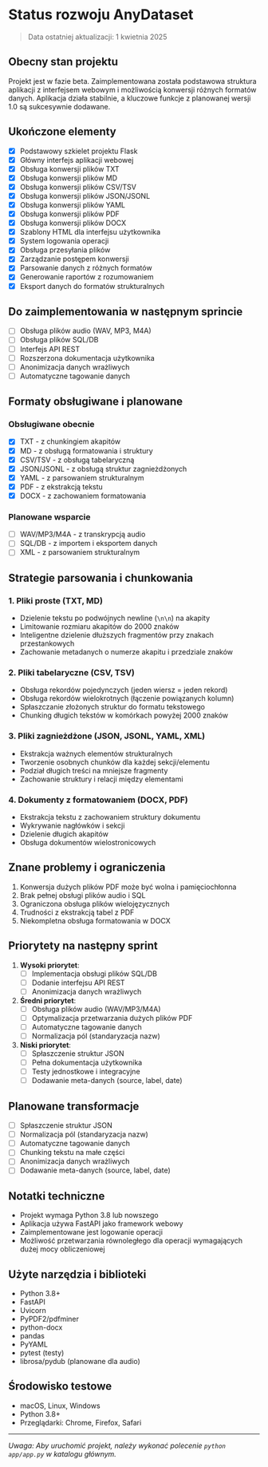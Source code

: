 # Status rozwoju AnyDataset

> Data ostatniej aktualizacji: 1 kwietnia 2025

## Obecny stan projektu

Projekt jest w fazie beta. Zaimplementowana została podstawowa struktura aplikacji z interfejsem webowym i możliwością konwersji różnych formatów danych. Aplikacja działa stabilnie, a kluczowe funkcje z planowanej wersji 1.0 są sukcesywnie dodawane.

## Ukończone elementy

- [x] Podstawowy szkielet projektu Flask
- [x] Główny interfejs aplikacji webowej
- [x] Obsługa konwersji plików TXT
- [x] Obsługa konwersji plików MD
- [x] Obsługa konwersji plików CSV/TSV
- [x] Obsługa konwersji plików JSON/JSONL
- [x] Obsługa konwersji plików YAML
- [x] Obsługa konwersji plików PDF
- [x] Obsługa konwersji plików DOCX
- [x] Szablony HTML dla interfejsu użytkownika
- [x] System logowania operacji
- [x] Obsługa przesyłania plików
- [x] Zarządzanie postępem konwersji
- [x] Parsowanie danych z różnych formatów
- [x] Generowanie raportów z rozumowaniem
- [x] Eksport danych do formatów strukturalnych

## Do zaimplementowania w następnym sprincie

- [ ] Obsługa plików audio (WAV, MP3, M4A)
- [ ] Obsługa plików SQL/DB
- [ ] Interfejs API REST
- [ ] Rozszerzona dokumentacja użytkownika
- [ ] Anonimizacja danych wrażliwych
- [ ] Automatyczne tagowanie danych

## Formaty obsługiwane i planowane

### Obsługiwane obecnie
- [x] TXT - z chunkingiem akapitów
- [x] MD - z obsługą formatowania i struktury
- [x] CSV/TSV - z obsługą tabelaryczną
- [x] JSON/JSONL - z obsługą struktur zagnieżdżonych
- [x] YAML - z parsowaniem strukturalnym
- [x] PDF - z ekstrakcją tekstu
- [x] DOCX - z zachowaniem formatowania

### Planowane wsparcie
- [ ] WAV/MP3/M4A - z transkrypcją audio
- [ ] SQL/DB - z importem i eksportem danych
- [ ] XML - z parsowaniem strukturalnym

## Strategie parsowania i chunkowania

### 1. Pliki proste (TXT, MD)
- Dzielenie tekstu po podwójnych newline (`\n\n`) na akapity
- Limitowanie rozmiaru akapitów do 2000 znaków
- Inteligentne dzielenie dłuższych fragmentów przy znakach przestankowych
- Zachowanie metadanych o numerze akapitu i przedziale znaków

### 2. Pliki tabelaryczne (CSV, TSV)
- Obsługa rekordów pojedynczych (jeden wiersz = jeden rekord)
- Obsługa rekordów wielokrotnych (łączenie powiązanych kolumn)
- Spłaszczanie złożonych struktur do formatu tekstowego
- Chunking długich tekstów w komórkach powyżej 2000 znaków

### 3. Pliki zagnieżdżone (JSON, JSONL, YAML, XML)
- Ekstrakcja ważnych elementów strukturalnych
- Tworzenie osobnych chunków dla każdej sekcji/elementu
- Podział długich treści na mniejsze fragmenty
- Zachowanie struktury i relacji między elementami

### 4. Dokumenty z formatowaniem (DOCX, PDF)
- Ekstrakcja tekstu z zachowaniem struktury dokumentu
- Wykrywanie nagłówków i sekcji
- Dzielenie długich akapitów
- Obsługa dokumentów wielostronicowych

## Znane problemy i ograniczenia

1. Konwersja dużych plików PDF może być wolna i pamięciochłonna
2. Brak pełnej obsługi plików audio i SQL
3. Ograniczona obsługa plików wielojęzycznych
4. Trudności z ekstrakcją tabel z PDF
5. Niekompletna obsługa formatowania w DOCX

## Priorytety na następny sprint

1. **Wysoki priorytet**:
   - [ ] Implementacja obsługi plików SQL/DB
   - [ ] Dodanie interfejsu API REST
   - [ ] Anonimizacja danych wrażliwych

2. **Średni priorytet**:
   - [ ] Obsługa plików audio (WAV/MP3/M4A)
   - [ ] Optymalizacja przetwarzania dużych plików PDF
   - [ ] Automatyczne tagowanie danych
   - [ ] Normalizacja pól (standaryzacja nazw)

3. **Niski priorytet**:
   - [ ] Spłaszczenie struktur JSON
   - [ ] Pełna dokumentacja użytkownika
   - [ ] Testy jednostkowe i integracyjne
   - [ ] Dodawanie meta-danych (source, label, date)

## Planowane transformacje

- [ ] Spłaszczenie struktur JSON
- [ ] Normalizacja pól (standaryzacja nazw)
- [ ] Automatyczne tagowanie danych
- [ ] Chunking tekstu na małe części
- [ ] Anonimizacja danych wrażliwych
- [ ] Dodawanie meta-danych (source, label, date)

## Notatki techniczne

- Projekt wymaga Python 3.8 lub nowszego
- Aplikacja używa FastAPI jako framework webowy
- Zaimplementowane jest logowanie operacji
- Możliwość przetwarzania równoległego dla operacji wymagających dużej mocy obliczeniowej

## Użyte narzędzia i biblioteki

- Python 3.8+
- FastAPI
- Uvicorn
- PyPDF2/pdfminer
- python-docx
- pandas
- PyYAML
- pytest (testy)
- librosa/pydub (planowane dla audio)

## Środowisko testowe

- macOS, Linux, Windows
- Python 3.8+
- Przeglądarki: Chrome, Firefox, Safari

---

*Uwaga: Aby uruchomić projekt, należy wykonać polecenie `python app/app.py` w katalogu głównym.*